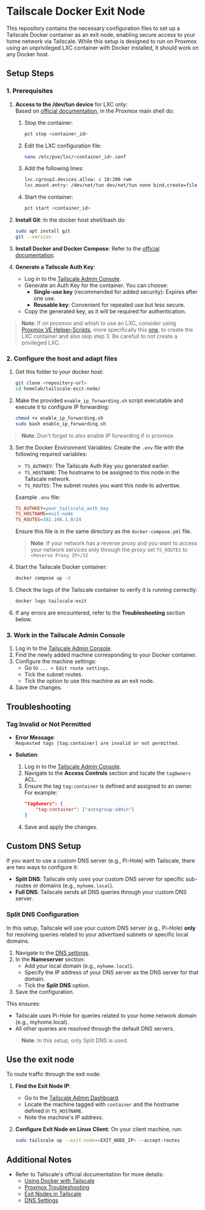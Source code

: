 # Tailscale Docker Exit Node

This repository contains the necessary configuration files to set up a Tailscale Docker container as an exit node, enabling secure access to your home network via Tailscale. While this setup is designed to run on Proxmox using an unprivileged LXC container with Docker installed, it should work on any Docker host.

## Setup Steps

### 1. Prerequisites
1. **Access to the /dev/tun device** for LXC only: <br>
   Based on [official documentation](https://tailscale.com/kb/1130/lxc-unprivileged), in the Proxmox main shell do: <br>

   1. Stop the container:
      ```bash
      pct stop <container_id>
      ```
   2. Edit the LXC configuration file:
      ```bash
      nano /etc/pve/lxc/<container_id>.conf
      ```
   3. Add the following lines:
      ```bash
      lxc.cgroup2.devices.allow: c 10:200 rwm
      lxc.mount.entry: /dev/net/tun dev/net/tun none bind,create=file
      ```
   4. Start the container:
      ```bash
      pct start <container_id>
      ```

     
2. **Install Git**:
  In the docker host shell/bash do:
   ```bash
   sudo apt install git
   git --version
   ```
   
3. **Install Docker and Docker Compose**:
   Refer to the [official documentation](https://docs.docker.com/engine/install/debian/).

4. **Generate a Tailscale Auth Key**:
   - Log in to the [Tailscale Admin Console](https://login.tailscale.com/admin/settings/keys).
   - Generate an Auth Key for the container. You can choose:
     - **Single-use key** (recommended for added security): Expires after one use.
     - **Reusable key**: Convenient for repeated use but less secure.
   - Copy the generated key, as it will be required for authentication.
   

> **Note**: If on proxmox and whish to use an LXC, consider using [Proxmox VE Helper-Scripts](https://community-scripts.github.io/ProxmoxVE/scripts), more specifically this [one](https://community-scripts.github.io/ProxmoxVE/scripts?id=docker), to create the LXC container and also skip step 3. Be carefull to not create a privileged LXC.

### 2. Configure the host and adapt files
1. Get this folder to your docker host:
   ```bash
   git clone <repository-url>
   cd homelab/tailscale-exit-node/
   ```

2. Make the provided `enable_ip_forwarding.sh` script executable and execute it to configure IP forwarding:
   ```bash
   chmod +x enable_ip_forwarding.sh
   sudo bash enable_ip_forwarding.sh
   ```
   
> **Note**: Don't forget to also enable IP forwarding if in proxmox
   
3. Set the Docker Environment Variables:
   Create the `.env` file with the following required variables:
   - `TS_AUTHKEY`: The Tailscale Auth Key you generated earlier.
   - `TS_HOSTNAME`: The hostname to be assigned to this node in the Tailscale network.
   - `TS_ROUTES`: The subnet routes you want this node to advertise.

   Example `.env` file:
   ```ini
   TS_AUTHKEY=your_tailscale_auth_key
   TS_HOSTNAME=exit-node
   TS_ROUTES=192.168.1.0/24
   ```

   Ensure this file is in the same directory as the `docker-compose.yml` file.
   
   > **Note**: If your network has a reverse proxy and you want to access your network services only through the proxy set `TS_ROUTES` to `<Reverse Proxy IP>/32`
   
4. Start the Tailscale Docker container:
   ```bash
   docker compose up -d
   ```

5. Check the logs of the Tailscale container to verify it is running correctly:
   ```bash
   docker logs tailscale-exit
   ```

6. If any errors are encountered, refer to the **Troubleshooting** section below.


### 3. Work in the Tailscale Admin Console
1. Log in to the [Tailscale Admin Console](https://login.tailscale.com/admin/machines).
2. Find the newly added machine corresponding to your Docker container.
3. Configure the machine settings:
   - Go to `... > Edit route settings`.
   - Tick the subnet routes.
   - Tick the option to use this machine as an exit node.
4. Save the changes.


## Troubleshooting

### **Tag Invalid or Not Permitted**
- **Error Message**:  
  `Requested tags [tag:container] are invalid or not permitted.`

- **Solution**:
  1. Log in to the [Tailscale Admin Console](https://login.tailscale.com/admin/acls/file).
  2. Navigate to the **Access Controls** section and locate the `tagOwners` ACL.
  3. Ensure the tag `tag:container` is defined and assigned to an owner. For example:
     ```json
     "tagOwners": {
         "tag:container": ["autogroup:admin"]
     }
     ```
  4. Save and apply the changes.

## Custom DNS Setup

If you want to use a custom DNS server (e.g., Pi-Hole) with Tailscale, there are two ways to configure it:
- **Split DNS**: Tailscale only uses your custom DNS server for specific sub-routes or domains (e.g., `myhome.local`).
- **Full DNS**: Tailscale sends all DNS queries through your custom DNS server.

### Split DNS Configuration
In this setup, Tailscale will use your custom DNS server (e.g., Pi-Hole) **only** for resolving queries related to your advertised subnets or specific local domains.

1. Navigate to the [DNS settings](https://login.tailscale.com/admin/dns).
2. In the **Nameserver** section:
   - Add your local domain (e.g., `myhome.local`).
   - Specify the IP address of your DNS server as the DNS server for that domain.
   - Tick the **Split DNS** option.
3. Save the configuration.

This ensures:
- Tailscale uses Pi-Hole for queries related to your home network domain (e.g., myhome.local).
- All other queries are resolved through the default DNS servers.

> **Note**: In this setup, only Split DNS is used.

## Use the exit node

To route traffic through the exit node:

1. **Find the Exit Node IP**:
   - Go to the [Tailscale Admin Dashboard](https://login.tailscale.com/admin/machines).
   - Locate the machine tagged with `container` and the hostname defined in `TS_HOSTNAME`.
   - Note the machine's IP address.

2. **Configure Exit Node on Linux Client**:
   On your client machine, run:
   ```bash
   sudo tailscale up --exit-node=<EXIT_NODE_IP> --accept-routes
   ```

## Additional Notes

- Refer to Tailscale's official documentation for more details:
  - [Using Docker with Tailscale](https://tailscale.com/kb/1282/docker)
  - [Proxmox Troubleshooting](https://tailscale.com/kb/1133/proxmox#troubleshooting)
  - [Exit Nodes in Tailscale](https://tailscale.com/kb/1103/exit-nodes)
  - [DNS Settings](https://tailscale.com/kb/1054/dns)
